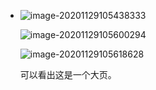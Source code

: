+ ![image-20201129105438333](https://cdn.jsdelivr.net/gh/smallzhong/picgo-pic-bed/image-20201129105438333.png)

  ![image-20201129105600294](https://cdn.jsdelivr.net/gh/smallzhong/picgo-pic-bed/image-20201129105600294.png)

  ![image-20201129105618628](https://cdn.jsdelivr.net/gh/smallzhong/picgo-pic-bed/image-20201129105618628.png)

  可以看出这是一个大页。
